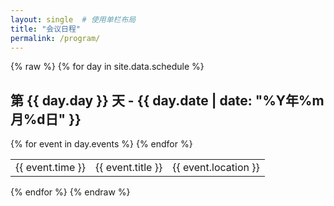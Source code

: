 ```yaml
---
layout: single  # 使用单栏布局
title: "会议日程"
permalink: /program/
---
```


{% raw %}
{% for day in site.data.schedule %}
<h2>第 {{ day.day }} 天 - {{ day.date | date: "%Y年%m月%d日" }}</h2>
<table>
  {% for event in day.events %}
  <tr>
    <td>{{ event.time }}</td>
    <td>{{ event.title }}</td>
    <td>{{ event.location }}</td>
  </tr>
  {% endfor %}
</table>
{% endfor %}
{% endraw %}
